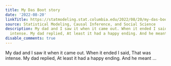 ```yaml
---
title: My Das Boot story
date: '2022-08-20'
linkTitle: https://statmodeling.stat.columbia.edu/2022/08/20/my-das-boot-story-2/
source: Statistical Modeling, Causal Inference, and Social Science
description: My dad and I saw it when it came out. When it ended I said, That was
  intense. My dad replied, At least it had a happy ending. And he meant ...
disable_comments: true
---
```

My dad and I saw it when it came out. When it ended I said, That was intense. My dad replied, At least it had a happy ending. And he meant ...